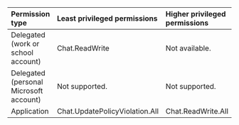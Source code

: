 |Permission type|Least privileged permissions|Higher privileged permissions|
|:---|:---|:---|
|Delegated (work or school account)|Chat.ReadWrite|Not available.|
|Delegated (personal Microsoft account)|Not supported.|Not supported.|
|Application|Chat.UpdatePolicyViolation.All|Chat.ReadWrite.All|
